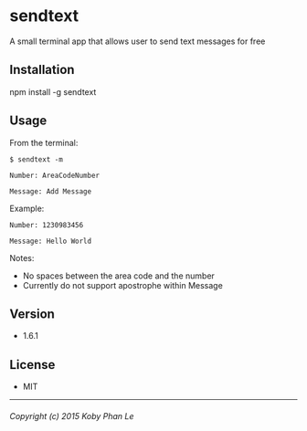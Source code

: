 sendtext
=========

A small terminal app that allows user to send text messages for free

## Installation

  npm install -g sendtext

## Usage

  From the terminal:

  ```
  $ sendtext -m
  ```

  ```
  Number: AreaCodeNumber
  ```

  ```
  Message: Add Message
  ```

  Example:

  ```
  Number: 1230983456
  ```

  ```
  Message: Hello World
  ```

Notes:

 - No spaces between the area code and the number
 - Currently do not support apostrophe within Message


## Version

* 1.6.1

## License
* MIT

---
###### Copyright (c) 2015 Koby Phan Le
